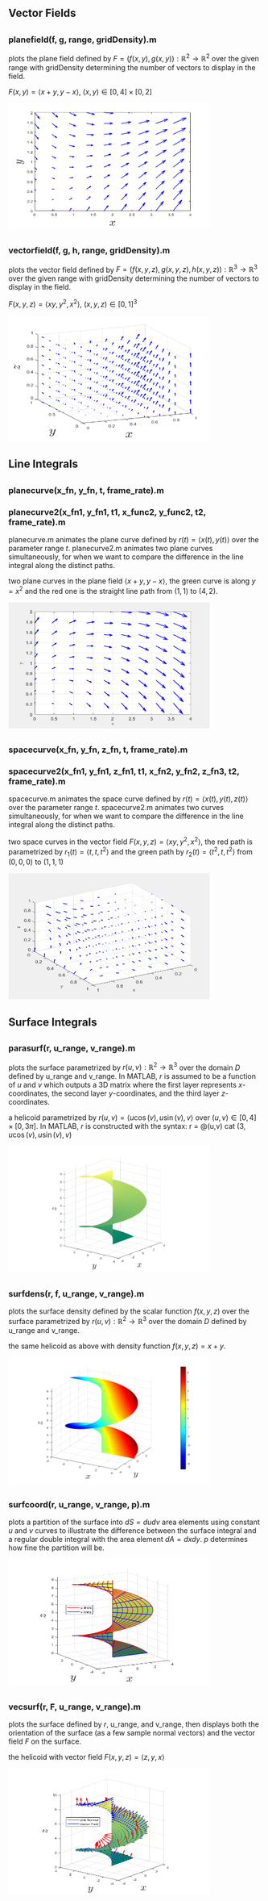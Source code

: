 ## Vector Fields
##

### planefield(f, g, range, gridDensity).m
plots the plane field defined by $F=(f(x,y),g(x,y)):\mathbb{R}^2\rightarrow\mathbb{R}^2$ over the given range with gridDensity determining the number of vectors to display in the field.

$F(x,y)=\langle x+y,y-x\rangle$, $(x,y)\in[0,4]\times[0,2]$

<img src="Visuals/planefield.png" alt="alt-text" width="400" height="250">

##

### vectorfield(f, g, h, range, gridDensity).m
plots the vector field defined by $F=(f(x,y,z),g(x,y,z),h(x,y,z)):\mathbb{R}^3\rightarrow\mathbb{R}^3$ over the given range with gridDensity determining the number of vectors to display in the field.

$F(x,y,z)=\langle xy,y^2,x^2\rangle$, $(x,y,z)\in[0,1]^3$

<img src="Visuals/vectorfield.png" alt="alt-text" width="400" height="250">

## Line Integrals
##

### planecurve(x_fn, y_fn, t, frame_rate).m
### planecurve2(x_fn1, y_fn1, t1, x_func2, y_func2, t2, frame_rate).m

planecurve.m animates the plane curve defined by $r(t)=\langle x(t),y(t)\rangle$ over the parameter range $t$. planecurve2.m animates two plane curves simultaneously, for when we want to compare the difference in the line integral along the distinct paths.

two plane curves in the plane field $\langle x+y,y-x\rangle$, the green curve is along $y=x^2$ and the red one is the straight line path from $(1,1)$ to $(4,2)$.

<img src="Visuals/xy_yx-planecurves.gif" alt="alt-text" width="400" height="250">

##

### spacecurve(x_fn, y_fn, z_fn, t, frame_rate).m
### spacecurve2(x_fn1, y_fn1, z_fn1, t1, x_fn2, y_fn2, z_fn3, t2, frame_rate).m

spacecurve.m animates the space curve defined by $r(t)=\langle x(t),y(t),z(t)\rangle$ over the parameter range $t$. spacecurve2.m animates two curves simultaneously, for when we want to compare the difference in the line integral along the distinct paths.

two space curves in the vector field $F(x,y,z)=\langle xy,y^2,x^2\rangle$, the red path is parametrized by $r_1(t)=\langle t,t,t^2\rangle$ and the green path by $r_2(t)=\langle t^2,t,t^2\rangle$ from $(0,0,0)$ to $(1,1,1)$

<img src="Visuals/xy_y^2,x^2curves.gif" alt="alt-text" width="400" height="250">


## Surface Integrals
##

### parasurf(r, u_range, v_range).m

plots the surface parametrized by $r(u,v):\mathbb{R}^2\rightarrow\mathbb{R}^3$ over the domain $D$ defined by u_range and v_range. In MATLAB, $r$ is assumed to be a function of $u$ and $v$ which outputs a 3D matrix where the first layer represents $x$-coordinates, the second layer $y$-coordinates, and the third layer $z$-coordinates.

a helicoid parametrized by $r(u,v)=\langle u\cos(v),u\sin(v),v\rangle$ over $(u,v)\in[0,4]\times[0,3\pi]$. In MATLAB, $r$ is constructed with the syntax: r = @(u,v) cat $(3,u\cos(v),u\sin(v),v)$

<img src="Visuals/helicoid.png" alt="alt-text" width="400" height="250">

##

### surfdens(r, f, u_range, v_range).m

plots the surface density defined by the scalar function $f(x,y,z)$ over the surface parametrized by $r(u,v):\mathbb{R}^2\rightarrow\mathbb{R}^3$ over the domain $D$ defined by u_range and v_range.

the same helicoid as above with density function $f(x,y,z)=x+y$.

<img src="Visuals/helicoid_charge.png" alt="alt-text" width="400" height="250">

##

### surfcoord(r, u_range, v_range, p).m

plots a partition of the surface into $dS=dudv$ area elements using constant $u$ and $v$ curves to illustrate the difference between the surface integral and a regular double integral with the area element $dA=dxdy$. $p$ determines how fine the partition will be.

<img src="Visuals/helicoid_grid.png" alt="alt-text" width="400" height="250">

##

### vecsurf(r, F, u_range, v_range).m
plots the surface defined by $r$, u_range, and v_range, then displays both the orientation of the surface (as a few sample normal vectors) and the vector field $F$ on the surface.

the helicoid with vector field $F(x,y,z)=\langle z,y,x\rangle$

<img src="Visuals/helicoid_field.png" alt="alt-text" width="400" height="250">